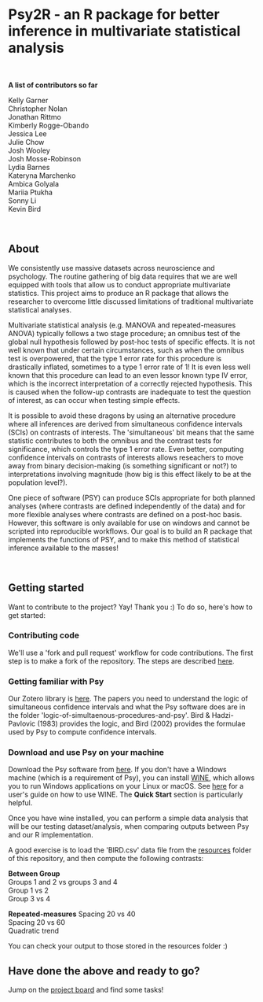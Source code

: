 # Psy2R - an R package for better inference in multivariate statistical analysis   

<br>

**A list of contributors so far**

Kelly Garner  
Christopher Nolan  
Jonathan Rittmo  
Kimberly Rogge-Obando  
Jessica Lee  
Julie Chow  
Josh Wooley  
Josh Mosse-Robinson  
Lydia Barnes  
Kateryna Marchenko  
Ambica Golyala  
Mariia Ptukha   
Sonny Li  
Kevin Bird   


<br>

## About

We consistently use massive datasets across neuroscience and psychology. The routine gathering of big data requires that we are well equipped with tools that allow us to conduct appropriate multivariate statistics. This project aims to produce an R package that allows the researcher to overcome little discussed limitations of traditional multivariate statistical analyses. 

Multivariate statistical analysis (e.g. MANOVA and repeated-measures ANOVA) typically follows a two stage procedure; an omnibus test of the global null hypothesis followed by post-hoc tests of specific effects. It is not well known that under certain circumstances, such as when the omnibus test is overpowered, that the type 1 error rate for this procedure is drastically inflated, sometimes to a type 1 error rate of 1! It is even less well known that this procedure can lead to an even lessor known type IV error, which is the incorrect interpretation of a correctly rejected hypothesis. This is caused when the follow-up contrasts are inadequate to test the question of interest, as can occur when testing simple effects.

It is possible to avoid these dragons by using an alternative procedure where all inferences are derived from simultaneous confidence intervals (SCIs) on contrasts of interests. The 'simultaneous' bit means that the same statistic contributes to both the omnibus and the contrast tests for significance, which controls the type 1 error rate. Even better, computing confidence intervals on contrasts of interests allows reseachers to move away from binary decision-making (is something significant or not?) to interpretations involving magnitude (how big is this effect likely to be at the population level?). 

One piece of software (PSY) can produce SCIs appropriate for both planned analyses (where contrasts are defined independently of the data) and for more flexible analyses where contrasts are defined on a post-hoc basis. However, this software is only available for use on windows and cannot be scripted into reproducible workflows. Our goal is to build an R package that implements the functions of PSY, and to make this method of statistical inference available to the masses!

<br>

## Getting started

Want to contribute to the project? Yay! Thank you :) To do so, here's how to get started:  

### Contributing code

We'll use a 'fork and pull request' workflow for code contributions. The first step is to make a fork of the repository. The steps are described [here](https://docs.github.com/en/get-started/exploring-projects-on-github/contributing-to-a-project).

### Getting familiar with Psy

Our Zotero library is [here](https://www.zotero.org/groups/5561818/psy2r/library). The papers you need to understand the logic of simultaneous confidence intervals and what the Psy software does are in the folder 'logic-of-simultaenous-procedures-and-psy'. Bird & Hadzi-Pavlovic (1983) provides the logic, and Bird (2002) provides the formulae used by Psy to compute confidence intervals.

### Download and use Psy on your machine

Download the Psy software from [here](https://www.unsw.edu.au/science/our-schools/psychology/our-research/research-tools/psy-statistical-program). If you don't have a Windows machine (which is a requirement of Psy), you can install [WINE](https://www.winehq.org/), which allows you to run Windows applications on your Linux or macOS. See [here](https://wiki.winehq.org/Wine_User%27s_Guide) for a user's guide on how to use WINE. The **Quick Start** section is particularly helpful.  

Once you have wine installed, you can perform a simple data analysis that will be our testing dataset/analysis, when comparing outputs between Psy and our R implementation.  

A good exercise is to load the 'BIRD.csv' data file from the [resources](https://github.com/kel-github/PSY2R/tree/main/resources) folder of this repository, and then compute the following contrasts:  

**Between Group**  
Groups 1 and 2 vs groups 3 and 4  
Group 1 vs  2  
Group 3 vs 4  

**Repeated-measures**
Spacing 20 vs 40  
Spacing 20 vs 60  
Quadratic trend  

You can check your output to those stored in the resources folder :)  

## Have done the above and ready to go?

Jump on the [project board](https://github.com/users/kel-github/projects/4) and find some tasks!







    




